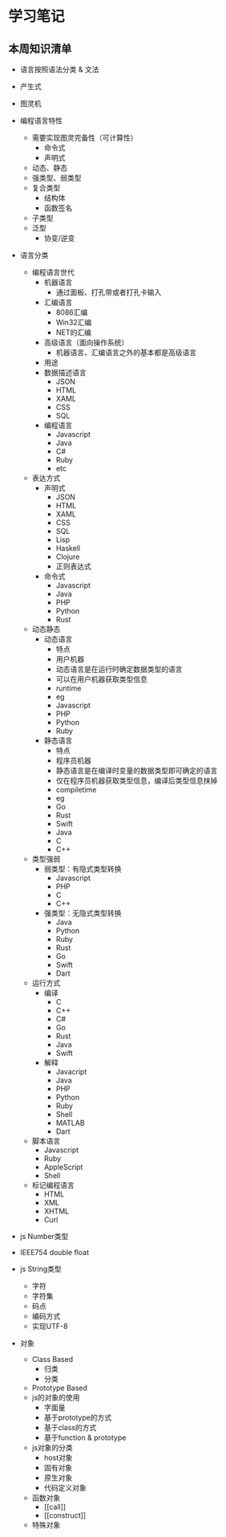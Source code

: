 # 学习笔记

## 本周知识清单

* 语言按照语法分类 & 文法
* 产生式
* 图灵机
* 编程语言特性
  * 需要实现图灵完备性（可计算性）
    * 命令式
    * 声明式
  * 动态、静态
  * 强类型、弱类型
  * 复合类型
    * 结构体
    * 函数签名
  * 子类型
  * 泛型
    * 协变/逆变
* 语言分类
  * 编程语言世代
    * 机器语言
      * 通过面板、打孔带或者打孔卡输入
    * 汇编语言
      * 8086汇编
      * Win32汇编
      * NET的汇编
    * 高级语言（面向操作系统）
      * 机器语言、汇编语言之外的基本都是高级语言
    * 用途
    * 数据描述语言
      * JSON
      * HTML
      * XAML
      * CSS
      * SQL
    * 编程语言
      * Javascript
      * Java
      * C#
      * Ruby
      * etc
  * 表达方式
    * 声明式
      * JSON
      * HTML
      * XAML
      * CSS
      * SQL
      * Lisp
      * Haskell
      * Clojure
      * 正则表达式
    * 命令式
      * Javascript
      * Java
      * PHP
      * Python
      * Rust
  * 动态静态
    * 动态语言
      * 特点
      * 用户机器
      * 动态语言是在运行时确定数据类型的语言
      * 可以在用户机器获取类型信息
      * runtime
      * eg
      * Javascript
      * PHP
      * Python
      * Ruby
    * 静态语言
      * 特点
      * 程序员机器
      * 静态语言是在编译时变量的数据类型即可确定的语言
      * 仅在程序员机器获取类型信息，编译后类型信息抹掉
      * compiletime
      * eg
      * Go
      * Rust
      * Swift
      * Java
      * C
      * C++
  * 类型强弱
    * 弱类型：有隐式类型转换
      * Javascript
      * PHP
      * C
      * C++
    * 强类型：无隐式类型转换
      * Java
      * Python
      * Ruby
      * Rust
      * Go
      * Swift
      * Dart
  * 运行方式
    * 编译
      * C
      * C++
      * C#
      * Go
      * Rust
      * Java
      * Swift
    * 解释
      * Javacript
      * Java
      * PHP
      * Python
      * Ruby
      * Shell
      * MATLAB
      * Dart
  * 脚本语言
    * Javascript
    * Ruby
    * AppleScript
    * Shell
  * 标记编程语言
    * HTML
    * XML
    * XHTML
    * Curl
* js Number类型
* IEEE754 double float
* js String类型
  * 字符
  * 字符集
  * 码点
  * 编码方式
  * 实现UTF-8

* 对象
  * Class Based
    * 归类
    * 分类
  * Prototype Based
  * js的对象的使用
    * 字面量
    * 基于prototype的方式
    * 基于class的方式
    * 基于function & prototype
  * js对象的分类
    * host对象
    * 固有对象
    * 原生对象
    * 代码定义对象
  * 函数对象
    * [[call]]
    * [[construct]]
  * 特殊对象
  